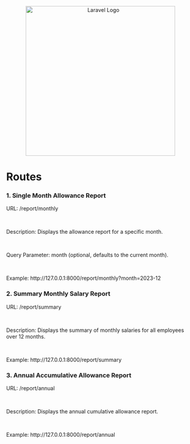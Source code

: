 <p align="center"><a href="https://laravel.com" target="_blank"><img src="https://raw.githubusercontent.com/laravel/art/master/logo-lockup/5%20SVG/2%20CMYK/1%20Full%20Color/laravel-logolockup-cmyk-red.svg" width="400" alt="Laravel Logo"></a></p>

<h1>Routes</h1> 
<h3>1. Single Month Allowance Report</h3>
<p>URL: /report/monthly</p></br>
<p>Description: Displays the allowance report for a specific month.</p></br>
<p>Query Parameter: month (optional, defaults to the current month).</p></br>
<p>Example: http://127.0.0.1:8000/report/monthly?month=2023-12</p>

<h3>2. Summary Monthly Salary Report</h3>

<p>URL: /report/summary</p></br>
<p>Description: Displays the summary of monthly salaries for all employees over 12 months.</p></br>
<p>Example: http://127.0.0.1:8000/report/summary</p>

<h3>3. Annual Accumulative Allowance Report</h3>

<p>URL: /report/annual</p></br>
<p>Description: Displays the annual cumulative allowance report.</p></br>
<p>Example: http://127.0.0.1:8000/report/annual</p></br>
